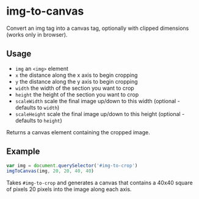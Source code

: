 # img-to-canvas

Convert an img tag into a canvas tag, optionally with clipped dimensions (works only in browser).

## Usage

  * `img` an `<img>` element
  * `x` the distance along the x axis to begin cropping
  * `y` the distance along the y axis to begin cropping
  * `width` the width of the section you want to crop
  * `height` the height of the section you want to crop
  * `scaleWidth` scale the final image up/down to this width (optional - defaults to `width`)
  * `scaleHeight` scale the final image up/down to this height (optional - defaults to `height`)

Returns a canvas element containing the cropped image.

## Example

```javascript
var img = document.querySelector('#img-to-crop')
imgToCanvas(img, 20, 20, 40, 40)
```

Takes `#img-to-crop` and generates a canvas that contains a 40x40 square of pixels 20 pixels into the image along each axis.